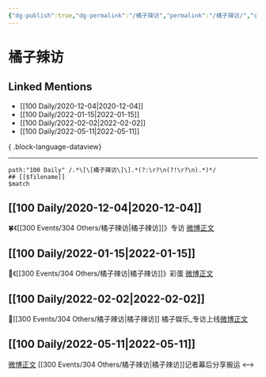```yaml
---
{"dg-publish":true,"dg-permalink":"/橘子辣访","permalink":"/橘子辣访/","created":"2022-12-04T16:44:16.000+08:00","updated":"2023-08-24T19:40:55.669+08:00"}
---
```


# 橘子辣访

## Linked Mentions
- [[100 Daily/2020-12-04\|2020-12-04]]
- [[100 Daily/2022-01-15\|2022-01-15]]
- [[100 Daily/2022-02-02\|2022-02-02]]
- [[100 Daily/2022-05-11\|2022-05-11]]

{ .block-language-dataview}

---

```expander
path:"100 Daily" /.*\[\[橘子辣访\]\].*(?:\r?\n(?!\r?\n).*)*/
## [[$filename]]
$match
```
## [[100 Daily/2020-12-04\|2020-12-04]]
🍀《[[300 Events/304 Others/橘子辣访\|橘子辣访]]》专访 [微博正文](https://m.weibo.cn/6466290670/4578483705483076)
## [[100 Daily/2022-01-15\|2022-01-15]]
🌟《[[300 Events/304 Others/橘子辣访\|橘子辣访]]》彩蛋 [微博正文](https://m.weibo.cn/6466290670/4725882797162573)
## [[100 Daily/2022-02-02\|2022-02-02]]
🌟[[300 Events/304 Others/橘子辣访\|橘子辣访]] 橘子娱乐_专访上线[微博正文](https://m.weibo.cn/6466290670/4732445246882593)
## [[100 Daily/2022-05-11\|2022-05-11]]
[微博正文](https://m.weibo.cn/2891278372/4768009539553691) [](https://m.weibo.cn/6838541957/4768007693272372) [[300 Events/304 Others/橘子辣访\|橘子辣访]]记者幕后分享搬运
<-->